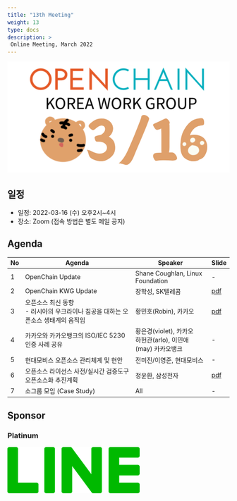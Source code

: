 ```yaml
---
title: "13th Meeting"
weight: 13
type: docs
description: >
 Online Meeting, March 2022
---
```


![](./20220316_kwg.png)

## 일정

* 일정: 2022-03-16 (수) 오후2시~4시
* 장소: Zoom (접속 방법은 별도 메일 공지)

## Agenda
| No | Agenda           | Speaker | Slide |
|----|-----------------|------|------|
| 1  | OpenChain Update  | 	Shane Coughlan, Linux Foundation | - |
| 2  | OpenChain KWG Update | 장학성, SK텔레콤 | [pdf](./OpenChain_Korea_update_20220316.pdf) |
| 3  | 오픈소스 최신 동향<br>- 러시아의 우크라이나 침공을 대하는 오픈소스 생태계의 움직임 | 황민호(Robin), 카카오 | [pdf](./StandWithUkraine-OpenSource-2022-03-16.pdf) |
| 4  | 카카오와 카카오뱅크의 ISO/IEC 5230 인증 사례 공유 | 황은경(violet), 카카오<br>하헌관(arlo), 이민애(may) 카카오뱅크 | - |
| 5  | 현대모비스 오픈소스 관리체계 및 현안 | 전미진/이영준, 현대모비스 | - |
| 6  | 오픈소스 라이선스 사전/실시간 검증도구 오픈소스화 추진계획 | 정윤환, 삼성전자 | [pdf](./SOSHUB_오픈소스화%20추진계획_OpenChain%20KWG_게시_20220316.pdf) |
| 7  | 소그룹 모임 (Case Study) | All | - |

## Sponsor
### Platinum
![](./line_logo.png)

<!-- 
## Video
...

## Minutes
...

## Photo Gallery
... -->
